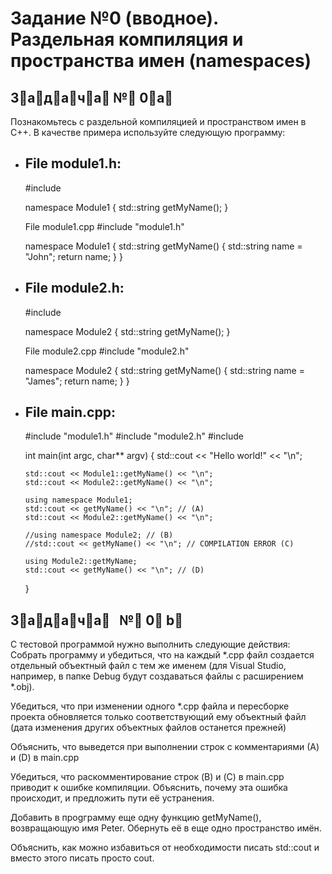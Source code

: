 # Задание №0 (вводное). Раздельная компиляция и пространства имен (namespaces)


## З⃣а⃣д⃣а⃣ч⃣а⃣        №⃣ 0⃣а⃣


Познакомьтесь с раздельной компиляцией и пространством имен в C++. 
В качестве примера используйте следующую программу:

* ## File module1.h:

    #include <string>

    namespace Module1
    {
      std::string getMyName();
    }

    File module1.cpp
    #include "module1.h"

    namespace Module1
    {
      std::string getMyName()
      {
        std::string name = "John";
        return name;
      }
    }

*  ## File module2.h:

    #include <string>

    namespace Module2
    {
      std::string getMyName();
    }

    File module2.cpp
    #include "module2.h"

    namespace Module2
    {
      std::string getMyName()
      {
        std::string name = "James";
        return name;
      }
    }

* ## File main.cpp:
    
    #include "module1.h"
    #include "module2.h"
    #include <iostream>

    int main(int argc, char** argv)
    {
      std::cout <<  "Hello world!" << "\n";

      std::cout << Module1::getMyName() << "\n";
      std::cout << Module2::getMyName() << "\n";

      using namespace Module1;
      std::cout << getMyName() << "\n"; // (A)
      std::cout << Module2::getMyName() << "\n";

      //using namespace Module2; // (B)
      //std::cout << getMyName() << "\n"; // COMPILATION ERROR (C)

      using Module2::getMyName;
      std::cout << getMyName() << "\n"; // (D)
    }
    
##  З⃣а⃣д⃣а⃣ч⃣а⃣     №⃣ 0⃣ b⃣
    
С тестовой программой нужно выполнить следующие действия:
Собрать программу и убедиться, что на каждый *.cpp файл создается отдельный объектный файл с тем же именем (для Visual Studio, например, в папке Debug будут создаваться файлы с расширением *.obj). 

Убедиться, что при изменении одного *.cpp файла и пересборке проекта обновляется только соответствующий ему объектный файл (дата изменения других объектных файлов останется прежней)

Объяснить, что выведется при выполнении строк с комментариями (А) и (D) в main.cpp

Убедиться, что раскомментирование строк (B) и (C) в main.cpp приводит к ошибке компиляции. Объяснить, почему эта ошибка происходит, и предложить пути её устранения.

Добавить в проgграмму еще одну функцию getMyName(), возвращающую имя Peter. Обернуть её в еще одно пространство имён.

Объяснить, как можно избавиться от необходимости писать std::cout и вместо этого писать просто cout.
